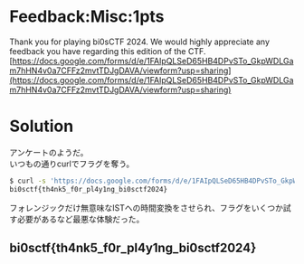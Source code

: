 # Feedback:Misc:1pts
Thank you for playing bi0sCTF 2024. We would highly appreciate any feedback you have regarding this edition of the CTF.  
[https://docs.google.com/forms/d/e/1FAIpQLSeD65HB4DPvSTo_GkpWDLGam7hHN4v0a7CFFz2mvtTDJgDAVA/viewform?usp=sharing](https://docs.google.com/forms/d/e/1FAIpQLSeD65HB4DPvSTo_GkpWDLGam7hHN4v0a7CFFz2mvtTDJgDAVA/viewform?usp=sharing)  

# Solution
アンケートのようだ。  
いつもの通りcurlでフラグを奪う。  
```bash
$ curl -s 'https://docs.google.com/forms/d/e/1FAIpQLSeD65HB4DPvSTo_GkpWDLGam7hHN4v0a7CFFz2mvtTDJgDAVA/viewform?usp=sharing' | grep -o 'bi0sctf{.*}'
bi0sctf{th4nk5_f0r_pl4y1ng_bi0sctf2024}
```
フォレンジックだけ無意味なISTへの時間変換をさせられ、フラグをいくつか試す必要があるなど最悪な体験だった。  

## bi0sctf{th4nk5_f0r_pl4y1ng_bi0sctf2024}